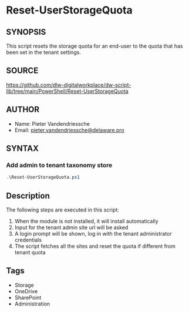 # Reset-UserStorageQuota

## SYNOPSIS
This script resets the storage quota for an end-user to the quota that has been set in the tenant settings.

## SOURCE
https://github.com/dlw-digitalworkplace/dw-script-lib/tree/main/PowerShell/Reset-UserStorageQuota

## AUTHOR
 - Name: Pieter Vandendriessche
 - Email: pieter.vandendriessche@delaware.pro

## SYNTAX
### Add admin to tenant taxonomy store
```powershell
.\Reset-UserStorageQuota.ps1
```

## Description
The following steps are executed in this script:
 1. When the module is not installed, it will install automatically
 2. Input for the tenant admin site url will be asked
 3. A login prompt will be shown, log in with the tenant administrator credentials
 4. The script fetches all the sites and reset the quota if different from tenant quota

## Tags
 * Storage
 * OneDrive
 * SharePoint
 * Administration
